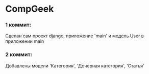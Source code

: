 # CompGeek

### 1 коммит:
Сделан сам проект django, приложение 'main' и модель User в приложении main

### 2 коммит:
Добавлены модели 'Категория', 'Дочерная категория', 'Статья'
